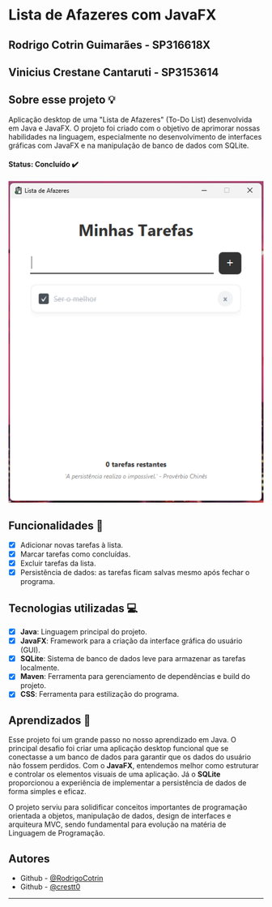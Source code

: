 # Lista de Afazeres com JavaFX

## Rodrigo Cotrin Guimarães - SP316618X

## Vinicius Crestane Cantaruti - SP3153614

## Sobre esse projeto 💡

Aplicação desktop de uma "Lista de Afazeres" (To-Do List) desenvolvida em Java e JavaFX. O projeto foi criado com o objetivo de aprimorar nossas habilidades na linguagem, especialmente no desenvolvimento de interfaces gráficas com JavaFX e na manipulação de banco de dados com SQLite.

#### <strong>Status: </strong>Concluído ✔️

<img src="lista.png" alt="Imagem do Projeto">

## Funcionalidades 🚀
- [X] Adicionar novas tarefas à lista.
- [X] Marcar tarefas como concluídas.
- [X] Excluir tarefas da lista.
- [X] Persistência de dados: as tarefas ficam salvas mesmo após fechar o programa.

## Tecnologias utilizadas 💻

- [X] **Java**: Linguagem principal do projeto.
- [X] **JavaFX**: Framework para a criação da interface gráfica do usuário (GUI).
- [X] **SQLite**: Sistema de banco de dados leve para armazenar as tarefas localmente.
- [X] **Maven**: Ferramenta para gerenciamento de dependências e build do projeto.
- [X] **CSS**: Ferramenta para estilização do programa. 

## Aprendizados 🧠

Esse projeto foi um grande passo no nosso aprendizado em Java. O principal desafio foi criar uma aplicação desktop funcional que se conectasse a um banco de dados para garantir que os dados do usuário não fossem perdidos. Com o **JavaFX**, entendemos melhor como estruturar e controlar os elementos visuais de uma aplicação. Já o **SQLite** proporcionou a experiência de implementar a persistência de dados de forma simples e eficaz.

O projeto serviu para solidificar conceitos importantes de programação orientada a objetos, manipulação de dados, design de interfaces e arquiteura MVC, sendo fundamental para evolução na matéria de Linguagem de Programação.

## Autores

- Github - [@RodrigoCotrin](https://github.com/RodrigoCotrin)
- Github - [@crestt0](https://github.com/crestt0/)

***
